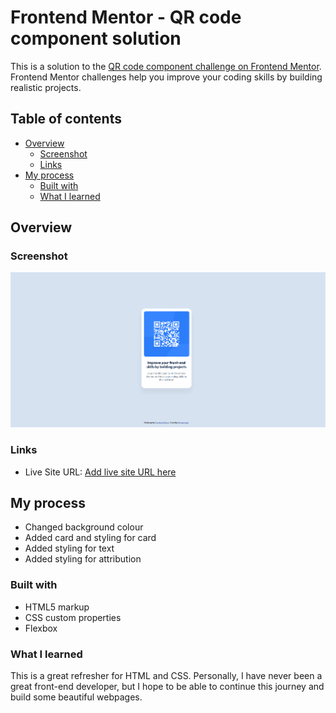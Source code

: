 # Frontend Mentor - QR code component solution

This is a solution to the [QR code component challenge on Frontend Mentor](https://www.frontendmentor.io/challenges/qr-code-component-iux_sIO_H). Frontend Mentor challenges help you improve your coding skills by building realistic projects. 

## Table of contents

- [Overview](#overview)
  - [Screenshot](#screenshot)
  - [Links](#links)
- [My process](#my-process)
  - [Built with](#built-with)
  - [What I learned](#what-i-learned)


## Overview

### Screenshot

![](./screenshot.png)


### Links
- Live Site URL: [Add live site URL here](https://your-live-site-url.com)

## My process
- Changed background colour
- Added card and styling for card
- Added styling for text
- Added styling for attribution

### Built with
- HTML5 markup
- CSS custom properties
- Flexbox

### What I learned

This is a great refresher for HTML and CSS. Personally, I have never been a great front-end developer, but I hope to be able to continue this journey and build some beautiful webpages.
